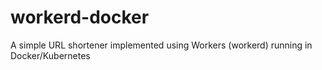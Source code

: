 # workerd-docker
A simple URL shortener implemented using Workers (workerd) running in Docker/Kubernetes
